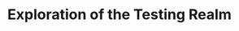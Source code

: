 ---
layout: default
title: Exploration of the Testing Realm
nav_order: 1
has_children: true
permalink: docs/Exploration-of-the-Testing-Realm
---